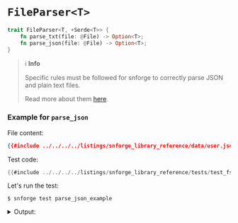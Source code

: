 # `FileParser<T>`

```rust
trait FileParser<T, +Serde<T>> {
    fn parse_txt(file: @File) -> Option<T>;
    fn parse_json(file: @File) -> Option<T>;
}
```

> ℹ️ **Info**
>
> Specific rules must be followed for snforge to correctly parse JSON and plain text files.
>
> Read more about them [here](../fs.md#file-format).

### Example for `parse_json`

File content:
```json
{{#include ../../../../listings/snforge_library_reference/data/user.json}}
```

Test code:
```rust
{{#include ../../../../listings/snforge_library_reference/tests/test_fs_parse_json.cairo}}
```

Let's run the test:

<!-- { "package_name": "snforge_library_reference" } -->
```shell
$ snforge test parse_json_example
```

<details>
<summary>Output:</summary>

```shell
Collected 1 test(s) from snforge_library_reference package
Running 1 test(s) from tests/
User { age: 30, job: "Software Engineer", location: Location { city: "New York", country: "USA" }, name: "John", surname: "Doe" }
[PASS] snforge_library_reference_integrationtest::test_fs_parse_json::parse_json_example ([..])
Running 0 test(s) from src/
Tests: 1 passed, 0 failed, 0 ignored, [..] filtered out
```
</details>
<br>
